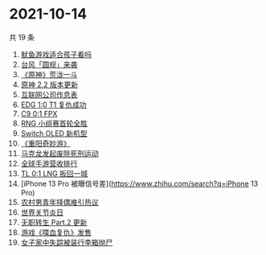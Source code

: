 # 2021-10-14

共 19 条

<!-- BEGIN ZHIHUSEARCH -->
<!-- 最后更新时间 Thu Oct 14 2021 09:57:16 GMT+0800 (China Standard Time) -->
1. [鱿鱼游戏适合孩子看吗](https://www.zhihu.com/search?q=鱿鱼游戏)
1. [台风「圆规」来袭](https://www.zhihu.com/search?q=圆规)
1. [《原神》荒泷一斗](https://www.zhihu.com/search?q=原神)
1. [原神 2.2 版本更新](https://www.zhihu.com/search?q=原神)
1. [互联网公司作息表](https://www.zhihu.com/search?q=公司作息表)
1. [EDG 1:0 T1 复仇成功](https://www.zhihu.com/search?q=EDG)
1. [C9 0:1 FPX](https://www.zhihu.com/search?q=FPX)
1. [RNG 小组赛首轮全胜](https://www.zhihu.com/search?q=RNG)
1. [Switch OLED 新机型](https://www.zhihu.com/search?q=switch)
1. [《重阳奇妙游》](https://www.zhihu.com/search?q=重阳奇妙游)
1. [马克龙发起废除死刑运动](https://www.zhihu.com/search?q=马克龙)
1. [全球手游营收排行](https://www.zhihu.com/search?q=手游)
1. [TL 0:1 LNG 扳回一城](https://www.zhihu.com/search?q=LNG)
1. [iPhone 13 Pro 被曝信号差](https://www.zhihu.com/search?q=iPhone 13 Pro)
1. [农村男青年择偶难引热议](https://www.zhihu.com/search?q=农村男青年)
1. [世界关节炎日](https://www.zhihu.com/search?q=关节炎)
1. [无职转生 Part.2 更新](https://www.zhihu.com/search?q=无职转生)
1. [游戏《喋血复仇》发售](https://www.zhihu.com/search?q=喋血复仇)
1. [女子家中失踪被装行李箱抛尸](https://www.zhihu.com/search?q=行李箱抛尸)
<!-- END ZHIHUSEARCH -->
